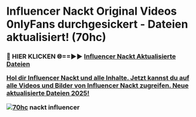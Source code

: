 # Influencer Nackt Original Videos 0nlyFans durchgesickert - Dateien aktualisiert! (70hc)

<h3>🔴 HIER KLICKEN 🌐==►► <a href="https://tinyurl.com/h6vf6nb8" rel="nofollow">Influencer Nackt Aktualisierte Dateien

Hol dir Influencer Nackt und alle Inhalte. Jetzt kannst du auf alle Videos und Bilder von Influencer Nackt zugreifen. Neue aktualisierte Dateien 2025!

[![70hc](https://i.imgur.com/sD4kR3V.gif)](https://tinyurl.com/h6vf6nb8)
nackt influencer